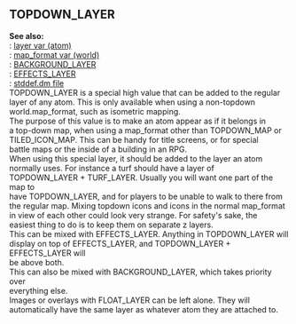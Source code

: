 ## TOPDOWN_LAYER    
**See also:**    
:   [layer var (atom)](/atom/var/layer)    
:   [map_format var (world)](/world/var/map_format)    
:   [BACKGROUND_LAYER](/%7Bnotes%7D/BACKGROUND_LAYER)    
:   [EFFECTS_LAYER](/%7Bnotes%7D/EFFECTS_LAYER)    
:   [stddef.dm file](/%7B%7Bappendix%7D%7D/stddef%2edm)    
TOPDOWN_LAYER is a special high value that can be added to the regular    
layer of any atom. This is only available when using a non-topdown    
world.map_format, such as isometric mapping.    
The purpose of this value is to make an atom appear as if it belongs in    
a top-down map, when using a map_format other than TOPDOWN_MAP or    
TILED_ICON_MAP. This can be handy for title screens, or for special    
battle maps or the inside of a building in an RPG.    
When using this special layer, it should be added to the layer an atom    
normally uses. For instance a turf should have a layer of    
TOPDOWN_LAYER + TURF_LAYER. Usually you will want one part of the map to    
have TOPDOWN_LAYER, and for players to be unable to walk to there from    
the regular map. Mixing topdown icons and icons in the normal map_format    
in view of each other could look very strange. For safety\'s sake, the    
easiest thing to do is to keep them on separate z layers.    
This can be mixed with EFFECTS_LAYER. Anything in TOPDOWN_LAYER will    
display on top of EFFECTS_LAYER, and TOPDOWN_LAYER + EFFECTS_LAYER will    
be above both.    
This can also be mixed with BACKGROUND_LAYER, which takes priority over    
everything else.    
Images or overlays with FLOAT_LAYER can be left alone. They will    
automatically have the same layer as whatever atom they are attached to.  